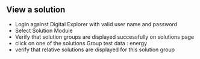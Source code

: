 ## View a solution 

- Login against Digital Explorer with valid user name and password 
- Select Solution Module
- Verify that solution groups are displayed successfully on solutions page
- click on one of the solutions Group
  test data : energy
- verify that relative solutions are displayed for this solution group


